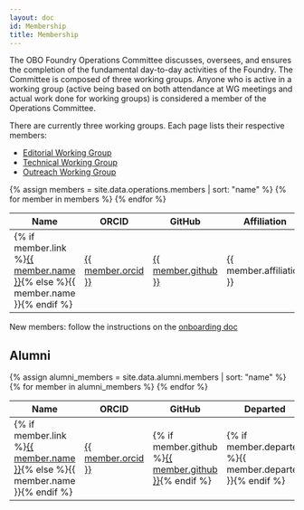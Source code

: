 ```yaml
---
layout: doc
id: Membership
title: Membership
---
```


The OBO Foundry Operations Committee discusses, oversees, and ensures the completion of the fundamental day-to-day activities of the Foundry. The Committee is composed of three working groups. Anyone who is active in a working group (active being based on both attendance at WG meetings and actual work done for working groups) is considered a member of the Operations Committee.

There are currently three working groups. Each page lists their respective members:

- [Editorial Working Group](EditorialWG.html)
- [Technical Working Group](TechnicalWG.html)
- [Outreach Working Group](OutreachWG.html)

<table class="table table-striped table-hover">
<thead>
<tr>
    <th role="columnheader">Name</th>
    <th role="columnheader">ORCID</th>
    <th role="columnheader">GitHub</th>
    <th role="columnheader">Affiliation</th>
    <th role="columnheader">Country</th>
    <th role="columnheader">Groups</th>
</tr>
</thead>
<tbody>
{% assign members = site.data.operations.members | sort: "name" %}
{% for member in members %}
<tr>
    <td>{% if member.link %}<a href="{{ member.link }}">{{ member.name }}</a>{% else %}{{ member.name }}{% endif %}</td>
    <td><a href="https://orcid.org/{{ member.orcid }}">{{ member.orcid }}</a></td>
    <td><a href="https://github.com/{{ member.github }}">{{ member.github }}</a></td>
    <td>{{ member.affiliation }}</td>
    <td>{{ member.country }} </td>
    <td>{{ member.groups | join: ", " }}</td>
</tr>
{% endfor %}
</tbody>
</table>

New members: follow the instructions on the [onboarding doc](https://docs.google.com/document/d/1MKhNTjZjGx6Ls72dybIV2ajYtbqtwP7O4lwxN2v3RBA/edit#heading=h.10q6n5qc13dp)

## Alumni

<table class="table table-striped table-hover">
<thead>
<tr>
    <th role="columnheader">Name</th>
    <th role="columnheader">ORCID</th>
    <th role="columnheader">GitHub</th>
    <th role="columnheader">Departed</th>
    <th role="columnheader">Note</th>
</tr>
</thead>
<tbody>
{% assign alumni_members = site.data.alumni.members | sort: "name" %}
{% for member in alumni_members %}
<tr>
    <td>{% if member.link %}<a href="{{ member.link }}">{{ member.name }}</a>{% else %}{{ member.name }}{% endif %}</td>
    <td><a href="https://orcid.org/{{ member.orcid }}">{{ member.orcid }}</a></td>
    <td>{% if member.github %}<a href="https://github.com/{{ member.github }}">{{ member.github }}</a>{% endif %}</td>
    <td>{% if member.departed %}{{ member.departed }}{% endif %}</td>
    <td>{% if member.note %}{{ member.note }}{% endif %}</td>
</tr>
{% endfor %}
</tbody>
</table>
